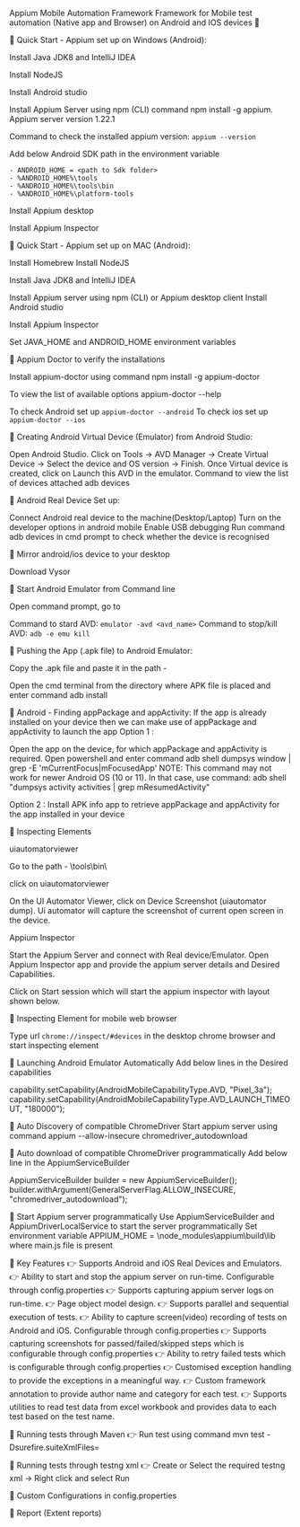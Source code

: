 Appium Mobile Automation Framework
Framework for Mobile test automation (Native app and Browser) on Android and IOS devices 📱


🚀 Quick Start - Appium set up on Windows (Android):

Install Java JDK8
and IntelliJ IDEA

Install NodeJS

Install Android studio

Install Appium Server using npm (CLI) command npm install -g appium. Appium server version 1.22.1


Command to check the installed appium version: `appium --version`



Add below Android SDK path in the environment variable


    - ANDROID_HOME = <path to Sdk folder>
    - %ANDROID_HOME%\tools
    - %ANDROID_HOME%\tools\bin
    - %ANDROID_HOME%\platform-tools



Install Appium desktop

Install Appium Inspector



🚀 Quick Start - Appium set up on MAC (Android):

Install Homebrew
Install NodeJS

Install Java JDK8
and IntelliJ IDEA

Install Appium server using npm (CLI) or Appium desktop client
Install Android studio

Install Appium Inspector

Set JAVA_HOME and ANDROID_HOME environment variables


📌 Appium Doctor to verify the installations

Install appium-doctor using command npm install -g appium-doctor

To view the list of available options appium-doctor --help



To check Android set up `appium-doctor --android`
To check ios set up `appium-doctor --ios`



📌 Creating Android Virtual Device (Emulator) from Android Studio:

Open Android Studio.
Click on Tools -> AVD Manager -> Create Virtual Device -> Select the device and OS version -> Finish.
Once Virtual device is created, click on Launch this AVD in the emulator.
Command to view the list of devices attached adb devices



📌 Android Real Device Set up:

Connect Android real device to the machine(Desktop/Laptop)
Turn on the developer options in android mobile
Enable USB debugging
Run command adb devices in cmd prompt to check whether the device is recognised


📌 Mirror android/ios device to your desktop

Download Vysor



📌 Start Android Emulator from Command line

Open command prompt, go to <sdk emulator path>



Command to stard AVD: `emulator -avd <avd_name>`
Command to stop/kill AVD: `adb -e emu kill`



📌 Pushing the App (.apk file) to Android Emulator:

Copy the .apk file and paste it in the path - <path to sdk platform-tools>

Open the cmd terminal from the directory where APK file is placed and enter command adb install <apk filename>



📌 Android - Finding appPackage and appActivity:
If the app is already installed on your device then we can make use of appPackage and appActivity to launch the app
 Option 1 : 

Open the app on the device, for which appPackage and appActivity is required.
Open powershell and enter command adb shell dumpsys window | grep -E 'mCurrentFocus|mFocusedApp'
NOTE: This command may not work for newer Android OS (10 or 11). In that case, use command:
adb shell "dumpsys activity activities | grep mResumedActivity"


 Option 2 : 
Install  APK info  app to retrieve appPackage and appActivity for the app installed in your device

📌 Inspecting Elements

uiautomatorviewer

Go to the path - <path to sdk folder>\tools\bin\

click on uiautomatorviewer

On the UI Automator Viewer, click on Device Screenshot (uiautomator dump). Ui automator will capture the screenshot
of current open screen in the device.



Appium Inspector

Start the Appium Server and connect with Real device/Emulator.
Open Appium Inspector app and provide the appium server details and Desired Capabilities.



Click on Start session which will start the appium inspector with layout shown below.



📌 Inspecting Element for mobile web browser

Type url `chrome://inspect/#devices` in the desktop chrome browser and start inspecting element




📌 Launching Android Emulator Automatically
Add below lines in the Desired capabilities

capability.setCapability(AndroidMobileCapabilityType.AVD, "Pixel_3a");
capability.setCapability(AndroidMobileCapabilityType.AVD_LAUNCH_TIMEOUT, "180000");



📌 Auto Discovery of compatible ChromeDriver
Start appium server using command appium --allow-insecure chromedriver_autodownload

📌 Auto download of compatible ChromeDriver programmatically
Add below line in the AppiumServiceBuilder

AppiumServiceBuilder builder = new AppiumServiceBuilder();
builder.withArgument(GeneralServerFlag.ALLOW_INSECURE, "chromedriver_autodownload");



📌 Start Appium server programmatically
Use AppiumServiceBuilder and AppiumDriverLocalService to start the server programmatically Set environment
variable APPIUM_HOME = <path to npm folder>\node_modules\appium\build\lib where main.js file is present

📌 Key Features
👉 Supports Android and iOS Real Devices and Emulators.
👉 Ability to start and stop the appium server on run-time. Configurable through config.properties
👉 Supports capturing appium server logs on run-time.
👉 Page object model design.
👉 Supports parallel and sequential execution of tests.
👉 Ability to capture screen(video) recording of tests on Android and iOS. Configurable
through config.properties
👉 Supports capturing screenshots for passed/failed/skipped steps which is configurable
through config.properties
👉 Ability to retry failed tests which is configurable through config.properties
👉 Customised exception handling to provide the exceptions in a meaningful way.
👉 Custom framework annotation to provide author name and category for each test.
👉 Supports utilities to read test data from excel workbook and provides data to each test based on the test
name.

📌 Running tests through Maven
👉 Run test using command mvn test -Dsurefire.suiteXmlFiles=<provide the testng xml to execute>

📌 Running tests through testng xml
👉 Create or Select the required testng xml -> Right click and select Run

📌 Custom Configurations in config.properties


📌 Report (Extent reports)

